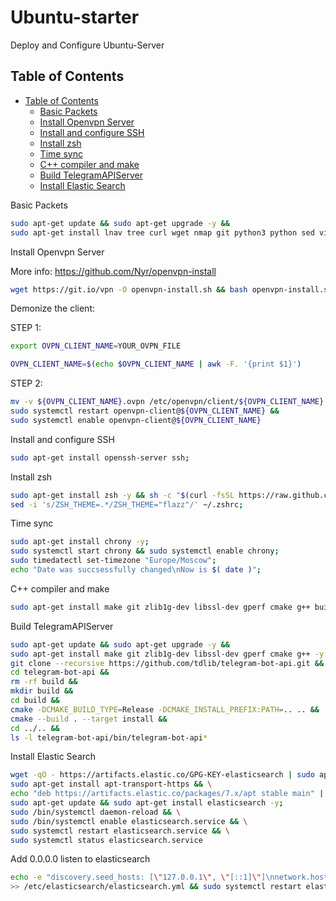 # Ubuntu-starter

Deploy and Configure Ubuntu-Server

## Table of Contents

- [Table of Contents](#table-of-contents)
  - [Basic Packets](#basic-packets)
  - [Install Openvpn Server](#install-openvpn)
  - [Install and configure SSH](#install-ssh)
  - [Install zsh](#install-zsh)
  - [Time sync](#time-sync-packet)
  - [C++ compiler and make](#cpp-compiler-gcc)
  - [Build TelegramAPIServer](#build-api-telegram-server)
  - [Install Elastic Search](#install-elastic-search)

<a id="basic-packets"></a>
Basic Packets

```sh
sudo apt-get update && sudo apt-get upgrade -y &&
sudo apt-get install lnav tree curl wget nmap git python3 python sed vim nano net-tools -y;
```

<a id="install-openvpn"></a>
Install Openvpn Server

More info: https://github.com/Nyr/openvpn-install

```sh
wget https://git.io/vpn -O openvpn-install.sh && bash openvpn-install.sh
```

Demonize the client:

STEP 1:

```sh
export OVPN_CLIENT_NAME=YOUR_OVPN_FILE
```

```sh
OVPN_CLIENT_NAME=$(echo $OVPN_CLIENT_NAME | awk -F. '{print $1}')
```

STEP 2:

```sh
mv -v ${OVPN_CLIENT_NAME}.ovpn /etc/openvpn/client/${OVPN_CLIENT_NAME}.conf &&
sudo systemctl restart openvpn-client@${OVPN_CLIENT_NAME} &&
sudo systemctl enable openvpn-client@${OVPN_CLIENT_NAME}
```

<a id="install-ssh"></a>
Install and configure SSH

```sh
sudo apt-get install openssh-server ssh;
```

<a id="install-zsh"></a>
Install zsh

```sh
sudo apt-get install zsh -y && sh -c "$(curl -fsSL https://raw.github.com/ohmyzsh/ohmyzsh/master/tools/install.sh)" && \
sed -i 's/ZSH_THEME=.*/ZSH_THEME="flazz"/' ~/.zshrc;
```

<a id="time-sync-packet"></a>
Time sync

```sh
sudo apt-get install chrony -y;
sudo systemctl start chrony && sudo systemctl enable chrony;
sudo timedatectl set-timezone "Europe/Moscow";
echo "Date was succsessfully changed\nNow is $( date )";
```

<a id="cpp-compiler-gcc"></a>
C++ compiler and make

```sh
sudo apt-get install make git zlib1g-dev libssl-dev gperf cmake g++ build-essential;
```

<a id="build-api-telegram-server"></a>
Build TelegramAPIServer

```sh
sudo apt-get update && sudo apt-get upgrade -y &&
sudo apt-get install make git zlib1g-dev libssl-dev gperf cmake g++ -y &&
git clone --recursive https://github.com/tdlib/telegram-bot-api.git &&
cd telegram-bot-api &&
rm -rf build &&
mkdir build &&
cd build &&
cmake -DCMAKE_BUILD_TYPE=Release -DCMAKE_INSTALL_PREFIX:PATH=.. .. &&
cmake --build . --target install &&
cd ../.. &&
ls -l telegram-bot-api/bin/telegram-bot-api*
```

<a id="install-elastic-search"></a>
Install Elastic Search

```sh
wget -qO - https://artifacts.elastic.co/GPG-KEY-elasticsearch | sudo apt-key add - && \
sudo apt-get install apt-transport-https && \
echo "deb https://artifacts.elastic.co/packages/7.x/apt stable main" | sudo tee /etc/apt/sources.list.d/elastic-7.x.list && \
sudo apt-get update && sudo apt-get install elasticsearch -y;
sudo /bin/systemctl daemon-reload && \
sudo /bin/systemctl enable elasticsearch.service && \
sudo systemctl restart elasticsearch.service && \
sudo systemctl status elasticsearch.service
```

Add 0.0.0.0 listen to elasticsearch

```sh
echo -e "discovery.seed_hosts: [\"127.0.0.1\", \"[::1]\"]\nnetwork.host: 0.0.0.0" \
>> /etc/elasticsearch/elasticsearch.yml && sudo systemctl restart elasticsearch
```
